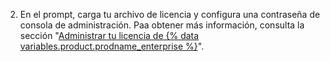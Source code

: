 2. En el prompt, carga tu archivo de licencia y configura una contraseña de consola de administración. Paa obtener más información, consulta la sección "[Administrar tu licencia de {% data variables.product.prodname_enterprise %}](/billing/managing-your-license-for-github-enterprise)".

